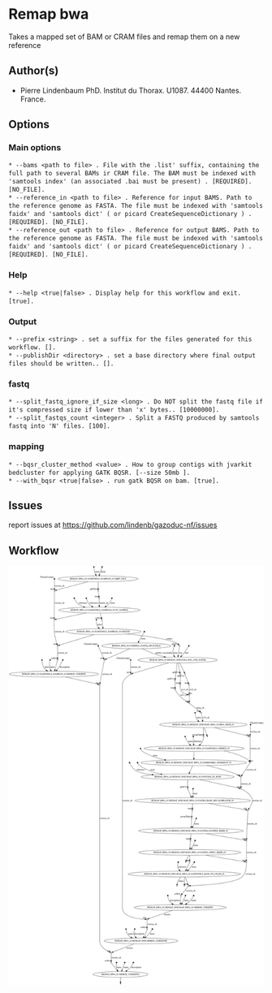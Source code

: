 # Remap bwa

Takes a mapped set of BAM or CRAM files and remap them on a new reference

## Author(s)

  * Pierre Lindenbaum PhD. Institut du Thorax. U1087. 44400 Nantes. France.

## Options

### Main options

    * --bams <path to file> . File with the .list' suffix, containing the full path to several BAMs ir CRAM file. The BAM must be indexed with 'samtools index' (an associated .bai must be present) . [REQUIRED]. [NO_FILE].
    * --reference_in <path to file> . Reference for input BAMS. Path to the reference genome as FASTA. The file must be indexed with 'samtools faidx' and 'samtools dict' ( or picard CreateSequenceDictionary ) . [REQUIRED]. [NO_FILE].
    * --reference_out <path to file> . Reference for output BAMS. Path to the reference genome as FASTA. The file must be indexed with 'samtools faidx' and 'samtools dict' ( or picard CreateSequenceDictionary ) . [REQUIRED]. [NO_FILE].


### Help

    * --help <true|false> . Display help for this workflow and exit. [true].

### Output

    * --prefix <string> . set a suffix for the files generated for this workflow. [].
    * --publishDir <directory> . set a base directory where final output files should be written.. [].

### fastq

    * --split_fastq_ignore_if_size <long> . Do NOT split the fastq file if it's compressed size if lower than 'x' bytes.. [10000000].
    * --split_fastqs_count <integer> . Split a FASTQ produced by samtools fastq into 'N' files. [100].

### mapping

    * --bqsr_cluster_method <value> . How to group contigs with jvarkit bedcluster for applying GATK BQSR. [--size 50mb ].
    * --with_bqsr <true|false> . run gatk BQSR on bam. [true].


## Issues

report issues at https://github.com/lindenb/gazoduc-nf/issues

## Workflow

![workflow](./workflow.svg)


